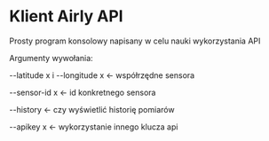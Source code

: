 # Klient Airly API

Prosty program konsolowy napisany w celu nauki wykorzystania API

Argumenty wywołania:

--latitude x i --longitude x   <- współrzędne sensora

--sensor-id x                  <- id konkretnego sensora

--history                      <- czy wyświetlić historię pomiarów

--apikey x                     <- wykorzystanie innego klucza api
